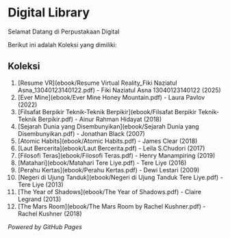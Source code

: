 # Digital Library

Selamat Datang di Perpustakaan Digital

Berikut ini adalah Koleksi yang dimiliki:

## Koleksi
1. [Resume VR](ebook/Resume Virtual Reality_Fiki Naziatul Asna_13040123140122.pdf) - Fiki Naziatul Asna 13040123140122 (2025)
2. [Ever Mine](ebook/Ever Mine Honey Mountain.pdf) - Laura Pavlov (2022)
3. [Filsafat Berpikir Teknik-Teknik Berpikir](ebook/Filsafat Berpikir Teknik-Teknik Berpikir.pdf) - Ainur Rahman Hidayat (2018)
4. [Sejarah Dunia yang Disembunyikan](ebook/Sejarah Dunia yang Disembunyikan.pdf) - Jonathan Black (2007)
5. [Atomic Habits](ebook/Atomic Habits.pdf) - James Clear (2018)
6. [Laut Bercerita](ebook/Laut Bercerita.pdf) - Leila S.Chudori (2017)
7. [Filosofi Teras](ebook/Filosofi Teras.pdf) - Henry Manampiring (2019)
8. [Matahari](ebook/Matahari Tere Liye.pdf) - Tere Liye (2016)
9. [Perahu Kertas](ebook/Perahu Kertas.pdf) - Dewi	Lestari (2009)
10. [Negeri di Ujung Tanduk](ebook/Negeri di Ujung Tanduk Tere Liye.pdf) - Tere Liye (2013)
11. [The Year of Shadows](ebook/The Year of Shadows.pdf) - Claire Legrand (2013)
12. [The Mars Room](ebook/The Mars Room by Rachel Kushner.pdf) - Rachel Kushner (2018)

*Powered by GitHub Pages*
